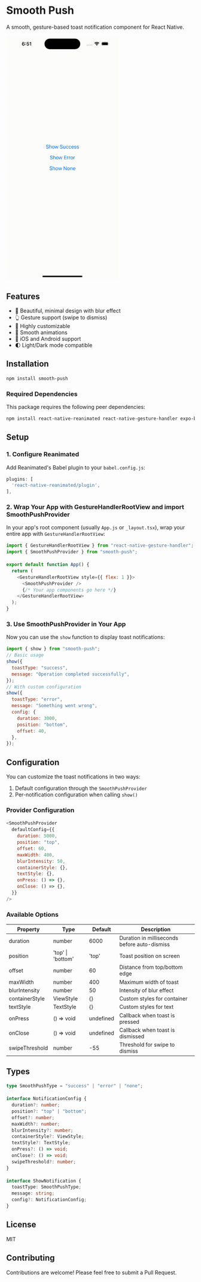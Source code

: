 # Smooth Push

A smooth, gesture-based toast notification component for React Native.

<img src="./docs/preview.gif" width="300" alt="Smooth Push Preview">

## Features

- 🎨 Beautiful, minimal design with blur effect
- 👆 Gesture support (swipe to dismiss)
- 🎯 Highly customizable
- 💫 Smooth animations
- 📱 iOS and Android support
- 🌓 Light/Dark mode compatible

## Installation

```bash
npm install smooth-push
```

### Required Dependencies

This package requires the following peer dependencies:

```bash
npm install react-native-reanimated react-native-gesture-handler expo-blur
```

## Setup

### 1. Configure Reanimated

Add Reanimated's Babel plugin to your `babel.config.js`:

```js
plugins: [
  'react-native-reanimated/plugin',
],
```

### 2. Wrap Your App with GestureHandlerRootView and import SmoothPushProvider

In your app's root component (usually `App.js` or `_layout.tsx`), wrap your entire app with `GestureHandlerRootView`:

```js
import { GestureHandlerRootView } from "react-native-gesture-handler";
import { SmoothPushProvider } from "smooth-push";

export default function App() {
  return (
    <GestureHandlerRootView style={{ flex: 1 }}>
      <SmoothPushProvider />
      {/* Your app components go here */}
    </GestureHandlerRootView>
  );
}
```

### 3. Use SmoothPushProvider in Your App

Now you can use the `show` function to display toast notifications:

```js
import { show } from "smooth-push";
// Basic usage
show({
  toastType: "success",
  message: "Operation completed successfully",
});
// With custom configuration
show({
  toastType: "error",
  message: "Something went wrong",
  config: {
    duration: 3000,
    position: "bottom",
    offset: 40,
  },
});
```

## Configuration

You can customize the toast notifications in two ways:

1. Default configuration through the `SmoothPushProvider`
2. Per-notification configuration when calling `show()`

### Provider Configuration

```js
<SmoothPushProvider
  defaultConfig={{
    duration: 5000,
    position: "top",
    offset: 60,
    maxWidth: 400,
    blurIntensity: 50,
    containerStyle: {},
    textStyle: {},
    onPress: () => {},
    onClose: () => {},
  }}
/>
```

### Available Options

| Property       | Type              | Default   | Description                                  |
| -------------- | ----------------- | --------- | -------------------------------------------- |
| duration       | number            | 6000      | Duration in milliseconds before auto-dismiss |
| position       | 'top' \| 'bottom' | 'top'     | Toast position on screen                     |
| offset         | number            | 60        | Distance from top/bottom edge                |
| maxWidth       | number            | 400       | Maximum width of toast                       |
| blurIntensity  | number            | 50        | Intensity of blur effect                     |
| containerStyle | ViewStyle         | {}        | Custom styles for container                  |
| textStyle      | TextStyle         | {}        | Custom styles for text                       |
| onPress        | () => void        | undefined | Callback when toast is pressed               |
| onClose        | () => void        | undefined | Callback when toast is dismissed             |
| swipeThreshold | number            | -55       | Threshold for swipe to dismiss               |

## Types

```ts
type SmoothPushType = "success" | "error" | "none";

interface NotificationConfig {
  duration?: number;
  position?: "top" | "bottom";
  offset?: number;
  maxWidth?: number;
  blurIntensity?: number;
  containerStyle?: ViewStyle;
  textStyle?: TextStyle;
  onPress?: () => void;
  onClose?: () => void;
  swipeThreshold?: number;
}

interface ShowNotification {
  toastType: SmoothPushType;
  message: string;
  config?: NotificationConfig;
}
```

## License

MIT

## Contributing

Contributions are welcome! Please feel free to submit a Pull Request.
